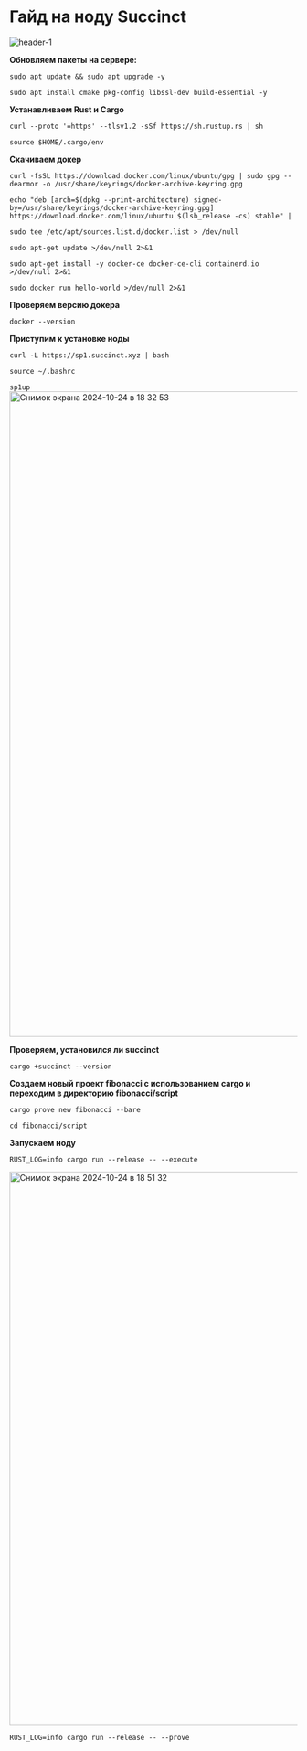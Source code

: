 # Гайд на ноду Succinct

![header-1](https://github.com/user-attachments/assets/c05850d5-2fd3-4b11-9fc9-8f7ce35dbb2b)


**Обновляем пакеты на сервере:**

``sudo apt update && sudo apt upgrade -y``

```sudo apt install cmake pkg-config libssl-dev build-essential -y```

**Устанавливаем Rust и Cargo**

```curl --proto '=https' --tlsv1.2 -sSf https://sh.rustup.rs | sh```

```source $HOME/.cargo/env```

**Скачиваем докер**

```curl -fsSL https://download.docker.com/linux/ubuntu/gpg | sudo gpg --dearmor -o /usr/share/keyrings/docker-archive-keyring.gpg```

```echo "deb [arch=$(dpkg --print-architecture) signed-by=/usr/share/keyrings/docker-archive-keyring.gpg] https://download.docker.com/linux/ubuntu $(lsb_release -cs) stable" | ```

```sudo tee /etc/apt/sources.list.d/docker.list > /dev/null```

```sudo apt-get update >/dev/null 2>&1```

```sudo apt-get install -y docker-ce docker-ce-cli containerd.io >/dev/null 2>&1```

```sudo docker run hello-world >/dev/null 2>&1```


**Проверяем версию докера**

```docker --version```

**Приступим к установке ноды**

```curl -L https://sp1.succinct.xyz | bash```

```source ~/.bashrc```

```sp1up```
<img width="1130" alt="Снимок экрана 2024-10-24 в 18 32 53" src="https://github.com/user-attachments/assets/e00dbf16-0611-4770-8c63-ab6a74529c76">


**Проверяем, установился ли succinct**

```cargo +succinct --version```

**Создаем новый проект fibonacci с использованием cargo и переходим в директорию fibonacci/script**

```cargo prove new fibonacci --bare```

```cd fibonacci/script```

**Запускаем ноду**

```RUST_LOG=info cargo run --release -- --execute```

<img width="970" alt="Снимок экрана 2024-10-24 в 18 51 32" src="https://github.com/user-attachments/assets/c6a36e64-5993-4b91-a07a-2426f9a54f51">


```RUST_LOG=info cargo run --release -- --prove```
